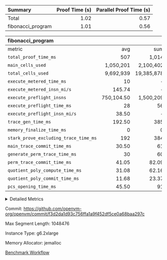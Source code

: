 | Summary | Proof Time (s) | Parallel Proof Time (s) |
|:---|---:|---:|
| Total |  1.02 |  0.57 |
| fibonacci_program |  1.01 |  0.56 |


| fibonacci_program |||||
|:---|---:|---:|---:|---:|
|metric|avg|sum|max|min|
| `total_proof_time_ms ` |  507 |  1,014 |  562 |  452 |
| `main_cells_used     ` |  1,050,201 |  2,100,402 |  1,064,416 |  1,035,986 |
| `total_cells_used    ` |  9,692,939 |  19,385,878 |  9,708,170 |  9,677,708 |
| `execute_metered_time_ms` |  10 | -          | -          | -          |
| `execute_metered_insn_mi/s` |  145.74 | -          |  145.74 |  145.74 |
| `execute_preflight_insns` |  750,104.50 |  1,500,209 |  873,000 |  627,209 |
| `execute_preflight_time_ms` |  28 |  56 |  32 |  24 |
| `execute_preflight_insn_mi/s` |  38.50 | -          |  40.54 |  36.46 |
| `trace_gen_time_ms   ` |  192.50 |  385 |  197 |  188 |
| `memory_finalize_time_ms` |  0 |  0 |  0 |  0 |
| `stark_prove_excluding_trace_time_ms` |  192 |  384 |  193 |  191 |
| `main_trace_commit_time_ms` |  30.50 |  61 |  33 |  28 |
| `generate_perm_trace_time_ms` |  30 |  60 |  33 |  27 |
| `perm_trace_commit_time_ms` |  41.05 |  82.09 |  43.27 |  38.82 |
| `quotient_poly_compute_time_ms` |  31.08 |  62.16 |  33.94 |  28.23 |
| `quotient_poly_commit_time_ms` |  11.68 |  23.37 |  12.18 |  11.19 |
| `pcs_opening_time_ms ` |  45.50 |  91 |  50 |  41 |



<details>
<summary>Detailed Metrics</summary>

|  | memory_to_vec_partition_time_ms | keygen_time_ms | app proof_time_ms |
| --- | --- | --- |
|  | 76 | 325 | 1,196 | 

| group | prove_segment_time_ms | memory_to_vec_partition_time_ms | fri.log_blowup | execute_metered_time_ms | execute_metered_insns | execute_metered_insn_mi/s | compute_user_public_values_proof_time_ms |
| --- | --- | --- | --- | --- | --- | --- | --- |
| fibonacci_program | 452 | 66 | 1 | 10 | 1,500,209 | 145.74 | 166 | 

| group | air_name | quotient_deg | interactions | constraints |
| --- | --- | --- | --- | --- |
| fibonacci_program | AccessAdapterAir<16> | 2 | 5 | 12 | 
| fibonacci_program | AccessAdapterAir<2> | 2 | 5 | 12 | 
| fibonacci_program | AccessAdapterAir<32> | 2 | 5 | 12 | 
| fibonacci_program | AccessAdapterAir<4> | 2 | 5 | 12 | 
| fibonacci_program | AccessAdapterAir<8> | 2 | 5 | 12 | 
| fibonacci_program | BitwiseOperationLookupAir<8> | 2 | 2 | 4 | 
| fibonacci_program | MemoryMerkleAir<8> | 2 | 4 | 39 | 
| fibonacci_program | PersistentBoundaryAir<8> | 2 | 3 | 7 | 
| fibonacci_program | PhantomAir | 2 | 3 | 5 | 
| fibonacci_program | Poseidon2PeripheryAir<BabyBearParameters>, 1> | 2 | 1 | 286 | 
| fibonacci_program | ProgramAir | 1 | 1 | 4 | 
| fibonacci_program | RangeTupleCheckerAir<2> | 1 | 1 | 4 | 
| fibonacci_program | Rv32HintStoreAir | 2 | 18 | 28 | 
| fibonacci_program | VariableRangeCheckerAir | 1 | 1 | 4 | 
| fibonacci_program | VmAirWrapper<Rv32BaseAluAdapterAir, BaseAluCoreAir<4, 8> | 2 | 20 | 37 | 
| fibonacci_program | VmAirWrapper<Rv32BaseAluAdapterAir, LessThanCoreAir<4, 8> | 2 | 18 | 40 | 
| fibonacci_program | VmAirWrapper<Rv32BaseAluAdapterAir, ShiftCoreAir<4, 8> | 2 | 24 | 91 | 
| fibonacci_program | VmAirWrapper<Rv32BranchAdapterAir, BranchEqualCoreAir<4> | 2 | 11 | 20 | 
| fibonacci_program | VmAirWrapper<Rv32BranchAdapterAir, BranchLessThanCoreAir<4, 8> | 2 | 13 | 35 | 
| fibonacci_program | VmAirWrapper<Rv32CondRdWriteAdapterAir, Rv32JalLuiCoreAir> | 2 | 10 | 18 | 
| fibonacci_program | VmAirWrapper<Rv32JalrAdapterAir, Rv32JalrCoreAir> | 2 | 16 | 20 | 
| fibonacci_program | VmAirWrapper<Rv32LoadStoreAdapterAir, LoadSignExtendCoreAir<4, 8> | 2 | 18 | 33 | 
| fibonacci_program | VmAirWrapper<Rv32LoadStoreAdapterAir, LoadStoreCoreAir<4> | 2 | 17 | 40 | 
| fibonacci_program | VmAirWrapper<Rv32MultAdapterAir, DivRemCoreAir<4, 8> | 2 | 25 | 84 | 
| fibonacci_program | VmAirWrapper<Rv32MultAdapterAir, MulHCoreAir<4, 8> | 2 | 24 | 31 | 
| fibonacci_program | VmAirWrapper<Rv32MultAdapterAir, MultiplicationCoreAir<4, 8> | 2 | 19 | 19 | 
| fibonacci_program | VmAirWrapper<Rv32RdWriteAdapterAir, Rv32AuipcCoreAir> | 2 | 12 | 14 | 
| fibonacci_program | VmConnectorAir | 2 | 5 | 11 | 

| group | air_name | segment | rows | prep_cols | perm_cols | main_cols | cells |
| --- | --- | --- | --- | --- | --- | --- | --- |
| fibonacci_program | AccessAdapterAir<8> | 0 | 64 |  | 16 | 17 | 2,112 | 
| fibonacci_program | AccessAdapterAir<8> | 1 | 64 |  | 16 | 17 | 2,112 | 
| fibonacci_program | BitwiseOperationLookupAir<8> | 0 | 65,536 | 3 | 8 | 2 | 655,360 | 
| fibonacci_program | BitwiseOperationLookupAir<8> | 1 | 65,536 | 3 | 8 | 2 | 655,360 | 
| fibonacci_program | MemoryMerkleAir<8> | 0 | 256 |  | 16 | 32 | 12,288 | 
| fibonacci_program | MemoryMerkleAir<8> | 1 | 256 |  | 16 | 32 | 12,288 | 
| fibonacci_program | PersistentBoundaryAir<8> | 0 | 64 |  | 12 | 20 | 2,048 | 
| fibonacci_program | PersistentBoundaryAir<8> | 1 | 64 |  | 12 | 20 | 2,048 | 
| fibonacci_program | PhantomAir | 0 | 1 |  | 12 | 6 | 18 | 
| fibonacci_program | Poseidon2PeripheryAir<BabyBearParameters>, 1> | 0 | 256 |  | 8 | 300 | 78,848 | 
| fibonacci_program | Poseidon2PeripheryAir<BabyBearParameters>, 1> | 1 | 256 |  | 8 | 300 | 78,848 | 
| fibonacci_program | ProgramAir | 0 | 8,192 |  | 8 | 10 | 147,456 | 
| fibonacci_program | ProgramAir | 1 | 8,192 |  | 8 | 10 | 147,456 | 
| fibonacci_program | RangeTupleCheckerAir<2> | 0 | 524,288 | 2 | 8 | 1 | 4,718,592 | 
| fibonacci_program | RangeTupleCheckerAir<2> | 1 | 524,288 | 2 | 8 | 1 | 4,718,592 | 
| fibonacci_program | Rv32HintStoreAir | 0 | 4 |  | 44 | 32 | 304 | 
| fibonacci_program | VariableRangeCheckerAir | 0 | 262,144 | 2 | 8 | 1 | 2,359,296 | 
| fibonacci_program | VariableRangeCheckerAir | 1 | 262,144 | 2 | 8 | 1 | 2,359,296 | 
| fibonacci_program | VmAirWrapper<Rv32BaseAluAdapterAir, BaseAluCoreAir<4, 8> | 0 | 524,288 |  | 52 | 36 | 46,137,344 | 
| fibonacci_program | VmAirWrapper<Rv32BaseAluAdapterAir, BaseAluCoreAir<4, 8> | 1 | 524,288 |  | 52 | 36 | 46,137,344 | 
| fibonacci_program | VmAirWrapper<Rv32BaseAluAdapterAir, LessThanCoreAir<4, 8> | 0 | 262,144 |  | 40 | 37 | 20,185,088 | 
| fibonacci_program | VmAirWrapper<Rv32BaseAluAdapterAir, LessThanCoreAir<4, 8> | 1 | 131,072 |  | 40 | 37 | 10,092,544 | 
| fibonacci_program | VmAirWrapper<Rv32BranchAdapterAir, BranchEqualCoreAir<4> | 0 | 131,072 |  | 28 | 26 | 7,077,888 | 
| fibonacci_program | VmAirWrapper<Rv32BranchAdapterAir, BranchEqualCoreAir<4> | 1 | 131,072 |  | 28 | 26 | 7,077,888 | 
| fibonacci_program | VmAirWrapper<Rv32BranchAdapterAir, BranchLessThanCoreAir<4, 8> | 0 | 4 |  | 32 | 32 | 256 | 
| fibonacci_program | VmAirWrapper<Rv32BranchAdapterAir, BranchLessThanCoreAir<4, 8> | 1 | 2 |  | 32 | 32 | 128 | 
| fibonacci_program | VmAirWrapper<Rv32CondRdWriteAdapterAir, Rv32JalLuiCoreAir> | 0 | 65,536 |  | 28 | 18 | 3,014,656 | 
| fibonacci_program | VmAirWrapper<Rv32CondRdWriteAdapterAir, Rv32JalLuiCoreAir> | 1 | 65,536 |  | 28 | 18 | 3,014,656 | 
| fibonacci_program | VmAirWrapper<Rv32JalrAdapterAir, Rv32JalrCoreAir> | 0 | 4 |  | 36 | 28 | 256 | 
| fibonacci_program | VmAirWrapper<Rv32JalrAdapterAir, Rv32JalrCoreAir> | 1 | 16 |  | 36 | 28 | 1,024 | 
| fibonacci_program | VmAirWrapper<Rv32LoadStoreAdapterAir, LoadStoreCoreAir<4> | 0 | 32 |  | 52 | 41 | 2,976 | 
| fibonacci_program | VmAirWrapper<Rv32LoadStoreAdapterAir, LoadStoreCoreAir<4> | 1 | 64 |  | 52 | 41 | 5,952 | 
| fibonacci_program | VmAirWrapper<Rv32RdWriteAdapterAir, Rv32AuipcCoreAir> | 0 | 8 |  | 28 | 20 | 384 | 
| fibonacci_program | VmAirWrapper<Rv32RdWriteAdapterAir, Rv32AuipcCoreAir> | 1 | 4 |  | 28 | 20 | 192 | 
| fibonacci_program | VmConnectorAir | 0 | 2 | 1 | 16 | 5 | 42 | 
| fibonacci_program | VmConnectorAir | 1 | 2 | 1 | 16 | 5 | 42 | 

| group | segment | trace_gen_time_ms | total_proof_time_ms | total_cells_used | total_cells | system_trace_gen_time_ms | stark_prove_excluding_trace_time_ms | single_trace_gen_time_ms | quotient_poly_compute_time_ms | quotient_poly_commit_time_ms | query phase_time_ms | perm_trace_commit_time_ms | pcs_opening_time_ms | partially_prove_time_ms | open_time_ms | memory_finalize_time_ms | main_trace_commit_time_ms | main_cells_used | generate_perm_trace_time_ms | execute_preflight_time_ms | execute_preflight_insns | execute_preflight_insn_mi/s | evaluate matrix_time_ms | eval_and_commit_quotient_time_ms | build fri inputs_time_ms | OpeningProverGpu::open_time_ms |
| --- | --- | --- | --- | --- | --- | --- | --- | --- | --- | --- | --- | --- | --- | --- | --- | --- | --- | --- | --- | --- | --- | --- | --- | --- | --- | --- |
| fibonacci_program | 0 | 197 | 562 | 9,677,708 | 84,395,212 | 197 | 193 | 0 | 33.94 | 12.18 | 5 | 43.27 | 41 | 71 | 41 | 0 | 33 | 1,035,986 | 27 | 24 | 873,000 | 36.46 | 14 | 46 | 0 | 41 | 
| fibonacci_program | 1 | 188 | 452 | 9,708,170 | 74,305,770 | 188 | 191 | 1 | 28.23 | 11.19 | 4 | 38.82 | 50 | 72 | 50 | 0 | 28 | 1,064,416 | 33 | 32 | 627,209 | 40.54 | 11 | 39 | 0 | 50 | 

| group | segment | trace_height_constraint | weighted_sum | threshold |
| --- | --- | --- | --- | --- |
| fibonacci_program | 0 | 0 | 1,966,190 | 2,013,265,921 | 
| fibonacci_program | 0 | 1 | 5,374,472 | 2,013,265,921 | 
| fibonacci_program | 0 | 2 | 983,095 | 2,013,265,921 | 
| fibonacci_program | 0 | 3 | 5,374,428 | 2,013,265,921 | 
| fibonacci_program | 0 | 4 | 832 | 2,013,265,921 | 
| fibonacci_program | 0 | 5 | 320 | 2,013,265,921 | 
| fibonacci_program | 0 | 6 | 3,604,544 | 2,013,265,921 | 
| fibonacci_program | 0 | 7 |  | 2,013,265,921 | 
| fibonacci_program | 0 | 8 | 18,229,833 | 2,013,265,921 | 
| fibonacci_program | 1 | 0 | 1,704,112 | 2,013,265,921 | 
| fibonacci_program | 1 | 1 | 4,588,240 | 2,013,265,921 | 
| fibonacci_program | 1 | 2 | 852,056 | 2,013,265,921 | 
| fibonacci_program | 1 | 3 | 4,588,308 | 2,013,265,921 | 
| fibonacci_program | 1 | 4 | 832 | 2,013,265,921 | 
| fibonacci_program | 1 | 5 | 320 | 2,013,265,921 | 
| fibonacci_program | 1 | 6 | 3,211,304 | 2,013,265,921 | 
| fibonacci_program | 1 | 7 |  | 2,013,265,921 | 
| fibonacci_program | 1 | 8 | 15,871,124 | 2,013,265,921 | 

</details>


Commit: https://github.com/openvm-org/openvm/commit/f3d2da1d93c756ffa1a9f452df5ce0a68baa297c

Max Segment Length: 1048476

Instance Type: g6.2xlarge

Memory Allocator: jemalloc

[Benchmark Workflow](https://github.com/openvm-org/openvm/actions/runs/18324843429)
